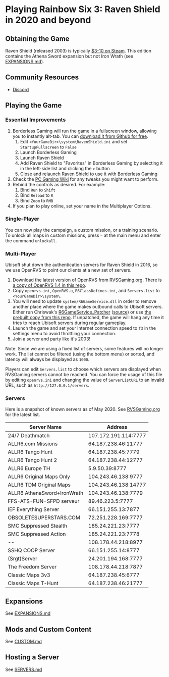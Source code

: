 # Playing Rainbow Six 3: Raven Shield in 2020 and beyond

## Obtaining the Game

Raven Shield (released 2003) is typically [$3-10 on Steam](https://isthereanydeal.com/game/tomclancysrainbowsixiiigoldedition/history/). This edition contains the Athena Sword expansion but not Iron Wrath (see [EXPANSIONS.md](EXPANSIONS.md)).

## Community Resources

* [Discord](https://discord.com/invite/QnXXqcK)

## Playing the Game

### Essential Improvements

1. Borderless Gaming will run the game in a fullscreen window, allowing you to instantly alt-tab. You can [download it from Github for free](https://github.com/Codeusa/Borderless-Gaming/releases/).
   1. Edit `<YourGameDir>\system\RavenShield.ini` and set `StartupFullscreen` to `False`
   1. Launch Borderless Gaming
   1. Launch Raven Shield
   1. Add Raven Shield to "Favorites" in Borderless Gaming by selecting it in the left-side list and clicking the `>` button
   1. Close and relaunch Raven Shield to use it with Borderless Gaming
1. Check the [PC Gaming Wiki](https://www.pcgamingwiki.com/wiki/Tom_Clancy%27s_Rainbow_Six_3:_Raven_Shield) for any tweaks you might want to perform.
1. Rebind the controls as desired. For example:
   1. Bind `Run` to `Shift`
   1. Bind `Reload` to `R`
   1. Bind `Zoom` to `RMB`
1. If you plan to play online, set your name in the Multiplayer Options.

### Single-Player

You can now play the campaign, a custom mission, or a training scenario. To unlock all maps in custom missions, press `~` at the main menu and enter the command `unlockall`.

### Multi-Player

Ubisoft shut down the authentication servers for Raven Shield in 2016, so we use OpenRVS to point our clients at a new set of servers.

1. Download the latest version of OpenRVS from [RVSGaming.org](http://rvsgaming.org/Downloads/). There is [a copy of OpenRVS 1.4 in this repo](OpenRVS1.4.zip).
1. Copy `openrvs.ini`, `OpenRVS.u`, `R6ClassDefines.ini`, and `Servers.list` to `<YourGameDir>\system\`.
1. You will need to update `system/R6GameService.dll` in order to remove another place where the game makes outbound calls to Ubisoft servers. Either run Chriswak's [R6GameService_Patcher](http://rvsgaming.org/Downloads/DllPatcher/R6GameService_Patcher.zip) ([source](https://github.com/eth0up/R6GameServicePatcher)) or use [the prebuilt copy from this repo](R6GameService.dll). If unpatched, the game will hang any time it tries to reach Ubisoft servers during regular gameplay.
1. Launch the game and set your Internet connection speed to `T3` in the settings menu to avoid throttling your connection.
1. Join a server and party like it's 2003!

Note: Since we are using a fixed list of servers, some features will no longer work. The list cannot be filtered (using the bottom menu) or sorted, and latency will always be displayed as `1000`.

Players can edit `Servers.list` to choose which servers are displayed when RVSGaming servers cannot be reached. You can force the usage of this file by editing `openrvs.ini` and changing the value of `ServerListURL` to an invalid URL, such as `http://127.0.0.1/servers`.

### Servers

Here is a snapshot of known servers as of May 2020. See [RVSGaming.org](http://rvsgaming.org) for the latest list.

Server Name | Address
--- | ---
24/7 Deathmatch | 107.172.191.114:7777
ALLR6.com Missions | 64.187.238.46:11777
ALLR6 Tango Hunt | 64.187.238.45:7779
ALLR6 Tango Hunt 2 | 64.187.238.44:12777
ALLR6 Europe TH | 5.9.50.39:8777
ALLR6 Original Maps Only | 104.243.46.138:9777
ALLR6 TDM Original Maps | 104.243.46.138:14777
ALLR6 AthenaSword+IronWrath | 104.243.46.138:7779
FFS-ATS-FUN-SFPD serveur | 89.46.223.5:7777
IEF Everything Server | 66.151.255.13:7877
OBSOLETESUPERSTARS.COM | 72.251.228.169:7777
SMC Suppressed Stealth | 185.24.221.23:7777
SMC Suppressed Action | 185.24.221.23:7778
-- | 108.178.44.218:8977
SSHQ COOP Server | 66.151.255.14:8777
(Srgt)Server | 24.201.194.168:7777
The Freedom Server | 108.178.44.218:7877
Classic Maps 3v3 | 64.187.238.45:6777
Classic Maps T-Hunt | 64.187.238.46:21777

## Expansions

See [EXPANSIONS.md](EXPANSIONS.md)

## Mods and Custom Content

See [CUSTOM.md](CUSTOM.md)

## Hosting a Server

See [SERVERS.md](SERVERS.md)
